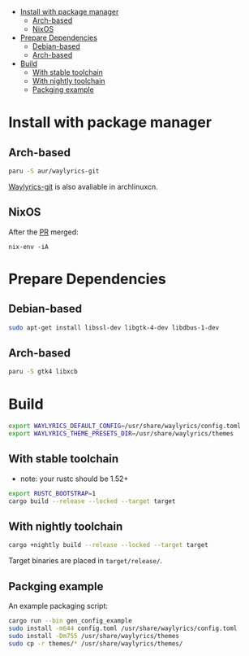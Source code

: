 
- [Install with package manager](#install-with-package-manager)
  - [Arch-based](#arch-based)
  - [NixOS](#nixos)
- [Prepare Dependencies](#prepare-dependencies)
  - [Debian-based](#debian-based)
  - [Arch-based](#arch-based-1)
- [Build](#build)
  - [With stable toolchain](#with-stable-toolchain)
  - [With nightly toolchain](#with-nightly-toolchain)
  - [Packging example](#packging-example)


# Install with package manager

## Arch-based

```bash
paru -S aur/waylyrics-git
```

[Waylyrics-git](https://github.com/archlinuxcn/repo/tree/master/archlinuxcn/waylyrics-git) is also avaliable in archlinuxcn.

## NixOS

After the [PR](https://github.com/NixOS/nixpkgs/pull/231984) merged:

```
nix-env -iA 
```

# Prepare Dependencies

## Debian-based

```bash
sudo apt-get install libssl-dev libgtk-4-dev libdbus-1-dev
```

## Arch-based

```bash
paru -S gtk4 libxcb
```

# Build

```bash
export WAYLYRICS_DEFAULT_CONFIG=/usr/share/waylyrics/config.toml
export WAYLYRICS_THEME_PRESETS_DIR=/usr/share/waylyrics/themes
```

## With stable toolchain

* note: your rustc should be 1.52+

```bash
export RUSTC_BOOTSTRAP=1
cargo build --release --locked --target target
```

## With nightly toolchain

```bash
cargo +nightly build --release --locked --target target
```

Target binaries are placed in `target/release/`.

## Packging example

An example packaging script:

```bash
cargo run --bin gen_config_example
sudo install -m644 config.toml /usr/share/waylyrics/config.toml
sudo install -Dm755 /usr/share/waylyrics/themes
sudo cp -r themes/* /usr/share/waylyrics/themes/
```
